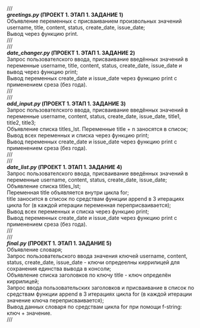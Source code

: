 </br>///
</br><b><i>greetings.py</i> (ПРОЕКТ 1. ЭТАП 1. ЗАДАНИЕ 1)</b>
</br>Объявление переменных c присваиванием произвольных значений username, title, content, status, create_date, issue_date;
</br>Вывод через функцию print.
</br>///
</br>///
</br><b><i>date_changer.py</i> (ПРОЕКТ 1. ЭТАП 1. ЗАДАНИЕ 2)</b>
</br>Запрос пользователского ввода, присваивание введённых значений в переменные username, title, content, status, create_date, issue_date и вывод через функцию print;
</br>Вывод переменных create_date и issue_date через функцию print с применением среза (без года).
</br>///
</br>///
</br><b><i>add_input.py</i> (ПРОЕКТ 1. ЭТАП 1. ЗАДАНИЕ 3)</b>
</br>Запрос пользователского ввода, присваивание введённых значений в переменные username, content, status, create_date, issue_date, title1, title2, title3;
</br>Объявление списка titles_lst. Переменные title + n заносятся в список;
</br>Вывод всех переменных и списка через функцию print;
</br>Вывод переменных create_date и issue_date через функцию print с применением среза (без года).
</br>///
</br>///
</br><b><i>date_list.py</i> (ПРОЕКТ 1. ЭТАП 1. ЗАДАНИЕ 4)</b>
</br>Запрос пользователского ввода, присваивание введённых значений в переменные username, content, status, create_date, issue_date;
</br>Объявление списка titles_lst;
</br>Переменная title объявляется внутри цикла for;
</br>title заносится в список по средствам функции append в 3 итерациях цикла for (в каждой итерации переменная переприсваивается);
</br>Вывод всех переменных и списка через функцию print;
</br>Вывод переменных create_date и issue_date через функцию print с применением среза (без года).
</br>///
</br>///
</br><b><i>final.py</i> (ПРОЕКТ 1. ЭТАП 1. ЗАДАНИЕ 5)</b>
</br>Объявление словаря;
</br>Запрос пользовательского ввода значения ключей username, content, status, create_date, issue_date - ключи опредеелны киррилицей для сохранения единства вывода в консоли;
</br>Объявление списка заголовков по ключу title - ключ определён киррилицей;
</br>Запрос ввода пользовательских заголовков и присваивание в список по средствам функции append в 3 итерациях цикла for (в каждой итерации значение ключа переприсваивается);
</br>Вывод данных словаря по средствам цикла for при помощи f-string: ключ + значение.
</br>///
